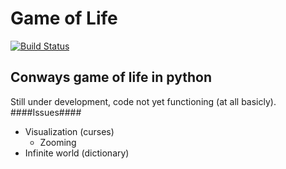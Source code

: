 Game of Life
===========
[![Build Status](https://travis-ci.org/Grulfen/game_of_life.svg?branch=master)](https://travis-ci.org/Grulfen/game_of_life)

Conways game of life in python
------------------------------

Still under development, code not yet functioning (at all basicly).
####Issues####
* Visualization (curses)
  + Zooming
* Infinite world (dictionary)
